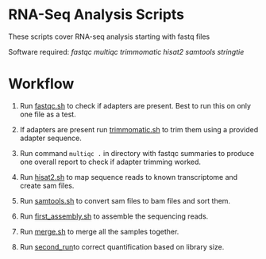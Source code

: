 # RNA-Seq Analysis Scripts

These scripts cover RNA-seq analysis starting with fastq files

Software required:
  *fastqc*
  *multiqc*
  *trimmomatic*
  *hisat2*
  *samtools*
  *stringtie*
  

# Workflow

1. Run [fastqc.sh](https://github.com/willrosenow/RNA-seq/blob/master/fastqc.sh) to check if adapters are present. Best to run this on only one file as a test.

2. If adapters are present run [trimmomatic.sh](https://github.com/willrosenow/RNA-seq/blob/master/trimmomatic.sh) to trim them using a provided adapter sequence.

3. Run command `multiqc .` in directory with fastqc summaries to produce one overall report to check if adapter trimming worked.

4. Run [hisat2.sh](https://github.com/willrosenow/RNA-seq/blob/master/hisat2.sh) to map sequence reads to known transcriptome and create sam files. 

5. Run [samtools.sh](https://github.com/willrosenow/RNA-seq/blob/master/samtools.sh) to convert sam files to bam files and sort them.

6. Run [first_assembly.sh](https://github.com/willrosenow/RNA-seq/blob/master/first_assembly.sh) to assemble the sequencing reads.

7. Run [merge.sh](https://github.com/willrosenow/RNA-seq/blob/master/merge.sh) to merge all the samples together.

8. Run [second_run](https://github.com/willrosenow/RNA-seq/blob/master/second_run.sh)to correct quantification based on library size.
